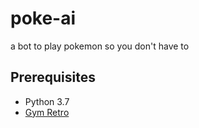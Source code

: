 # poke-ai
a bot to play pokemon so you don't have to

## Prerequisites

- Python 3.7
- [Gym Retro](https://retro.readthedocs.io/en/latest/getting_started.html)
